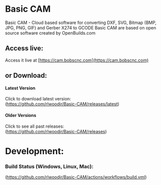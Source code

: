 # Basic CAM
Basic CAM - Cloud based software for converting DXF, SVG, Bitmap (BMP, JPG, PNG, GIF) and Gerber X274 to GCODE
Basic CAM are based on open source software created by OpenBuilds.com

## Access live:
Access it live at [https://cam.bobscnc.com](https://cam.bobscnc.com) 

## or Download:

#### Latest Version
Click to download latest version:  
(https://github.com/rlwoodjr/Basic-CAM/releases/latest)

#### Older Versions
Click to see all past releases:  
(https://github.com/rlwoodjr/Basic-CAM/releases)

# Development:

### Build Status (Windows, Linux, Mac):
(https://github.com/rlwoodjr/Basic-CAM/actions/workflows/build.yml)








